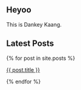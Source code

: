 ## Heyoo

This is Dankey Kaang.

## Latest Posts

{% for post in site.posts %}
<p>
    <a href="{{ post.url }}">{{ post.title }}</a>
</p>
{% endfor %}
